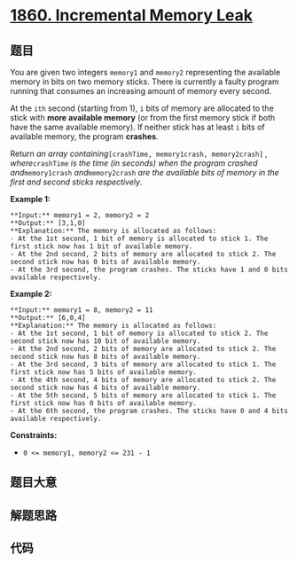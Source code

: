 # [1860. Incremental Memory Leak](https://leetcode.com/problems/incremental-memory-leak)

## 题目

You are given two integers `memory1` and `memory2` representing the available
memory in bits on two memory sticks. There is currently a faulty program
running that consumes an increasing amount of memory every second.

At the `ith` second (starting from 1), `i` bits of memory are allocated to the
stick with **more available memory** (or from the first memory stick if both
have the same available memory). If neither stick has at least `i` bits of
available memory, the program **crashes**.

Return _an array containing_`[crashTime, memory1crash, memory2crash]` _,
where_`crashTime` _is the time (in seconds) when the program crashed
and_`memory1crash` _and_`memory2crash` _are the available bits of memory in
the first and second sticks respectively_.



**Example 1:**

    
    
    **Input:** memory1 = 2, memory2 = 2
    **Output:** [3,1,0]
    **Explanation:** The memory is allocated as follows:
    - At the 1st second, 1 bit of memory is allocated to stick 1. The first stick now has 1 bit of available memory.
    - At the 2nd second, 2 bits of memory are allocated to stick 2. The second stick now has 0 bits of available memory.
    - At the 3rd second, the program crashes. The sticks have 1 and 0 bits available respectively.
    

**Example 2:**

    
    
    **Input:** memory1 = 8, memory2 = 11
    **Output:** [6,0,4]
    **Explanation:** The memory is allocated as follows:
    - At the 1st second, 1 bit of memory is allocated to stick 2. The second stick now has 10 bit of available memory.
    - At the 2nd second, 2 bits of memory are allocated to stick 2. The second stick now has 8 bits of available memory.
    - At the 3rd second, 3 bits of memory are allocated to stick 1. The first stick now has 5 bits of available memory.
    - At the 4th second, 4 bits of memory are allocated to stick 2. The second stick now has 4 bits of available memory.
    - At the 5th second, 5 bits of memory are allocated to stick 1. The first stick now has 0 bits of available memory.
    - At the 6th second, the program crashes. The sticks have 0 and 4 bits available respectively.
    



**Constraints:**

  * `0 <= memory1, memory2 <= 231 - 1`


## 题目大意

## 解题思路

## 代码

```javascript

```
